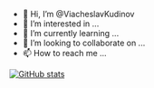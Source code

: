 - 👋 Hi, I’m @ViacheslavKudinov
- 👀 I’m interested in ...
- 🌱 I’m currently learning ...
- 💞️ I’m looking to collaborate on ...
- 📫 How to reach me ...



[![GitHub stats](https://github-readme-stats.vercel.app/api?username=ViacheslavKudinov)](https://github.com//ViacheslavKudinov/github-readme-stats&count_private=true&hide=stars)
